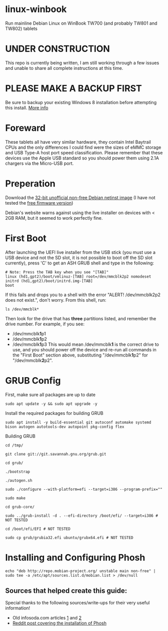 # linux-winbook
Run mainline Debian Linux on WinBook TW700 (and probably TW801 and TW802) tablets

# UNDER CONSTRUCTION
This repo is currently being written, I am still working through a few issues and unable to share all complete instructions at this time.



# PLEASE MAKE A BACKUP FIRST
Be sure to backup your existing Windows 8 installation before attempting this install. [More info](https://support.microsoft.com/en-us/windows/create-a-usb-recovery-drive-460091d5-1e8f-cb33-2d17-8fdef77412d5)



# Foreward
These tablets all have very similar hardware, they contain Intel Baytrail CPUs and the only differences I could find were the sizes of eMMC storage and USB Type-A host port speed classification. Please remember that these devices use the Apple USB standard so you should power them using 2.1A chargers via the Micro-USB port.



# Preperation
Download the [32-bit unofficial non-free Debian netinst image](https://cdimage.debian.org/cdimage/unofficial/non-free/cd-including-firmware/current/i386/iso-cd/firmware-11.6.0-i386-netinst.iso)
(I have not tested the [free firmware version](https://cdimage.debian.org/debian-cd/current/i386/iso-cd/debian-11.6.0-i386-netinst.iso))

Debian's website warns against using the live installer on devices with < 2GB RAM, but it seemed to work perfectly fine.



# First Boot
After launching the UEFI live installer from the USB stick (you must use a USB device and not the SD slot, it is not possible to boot off the SD slot currently), press 'C' to get an ASH GRUB shell and type in the following:
```shell
# Note: Press the TAB key when you see "[TAB]"
linux (hd1,gpt2)/boot/vmlinuz-[TAB] root=/dev/mmcblk2p2 nomodeset
initrd (hd1,gpt2)/boot/initrd.img-[TAB]
boot
```

If this fails and drops you to a shell with the error "ALERT! /dev/mmcblk2p2 does not exist.", don't worry. From this shell, run:
```shell
ls /dev/mmcblk*
```
Then look for the drive that has **three** partitions listed, and remember the drive number. For example, if you see:
- /dev/mmcblk**1**p1
- /dev/mmcblk**1**p2
- /dev/mmcblk**1**p3
This would mean /dev/mmcblk**1** is the correct drive to use, and you should power off the device and re-run all commands in the "First Boot" section above, substituting "/dev/mmcblk**1**p2" for "/dev/mmcblk**2**p2".



# GRUB Config

First, make sure all packages are up to date
```shell
sudo apt update -y && sudo apt upgrade -y
```

Install the required packages for building GRUB
```shell
sudo apt install -y build-essential git autoconf automake systemd bison autogen autotools-dev autopoint pkg-config flex
```

Building GRUB
```shell
cd /tmp/
```
```shell
git clone git://git.savannah.gnu.org/grub.git
```
```shell
cd grub/
```
```shell
./bootstrap
```
```shell
./autogen.sh
```
```shell
sudo ./configure --with-platform=efi --target=i386 --program-prefix=""
```
```shell
sudo make
```
```shell
cd grub-core/
```
```shell
sudo ../grub-install -d . --efi-directory /boot/efi/ --target=i386 # NOT TESTED
```
```shell
cd /boot/efi/EFI # NOT TESTED
```
```shell
sudo cp grub/grubia32.efi ubuntu/grubx64.efi # NOT TESTED
```



# Installing and Configuring Phosh
```shell
echo "deb http://repo.mobian-project.org/ unstable main non-free" | sudo tee -a /etc/apt/sources.list.d/mobian.list > /dev/null
```

## Sources that helped create this guide:
Special thanks to the following sources/write-ups for their very useful information!
- Old infosoda.com articles [1](https://web.archive.org/web/20170429130334/http://infosoda.com/ubuntu-tw700-1/) and [2](https://web.archive.org/web/20180508001038/http://infosoda.com/ubuntu-tw700-2/)
- [Reddit post covering the installation of Phosh](https://www.reddit.com/r/linuxhardware/comments/qg77v9/installed_phosh_on_my_old_winbook_tw700_tablet/)
